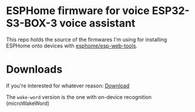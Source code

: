 # ESPHome firmware for voice ESP32-S3-BOX-3 voice assistant

This repo holds the source of the firmwares I'm using for installing ESPHome onto devices with [esphome/esp-web-tools](https://github.com/esphome/esp-web-tools).

# Downloads

If you're interested for whatever reason: [Download](https://nightly.link/D3SOX/firmware/workflows/build/main?preview)

The `wake-word` version is the one with on-device recognition (microWakeWord)
